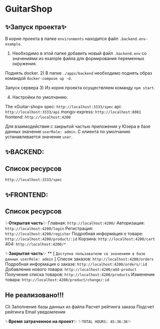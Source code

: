 # GuitarShop

## ✨Запуск проекта✨

В корне проекта в папке `environments` находится файл `.backend.env-example`.
1) Необходимо в этой папке добавить новый файл `.backend.env` со значениями из example файла для формирования переменных окружения.

Поднять docker.
2) В папке `./apps/backend` необходимо поднять образ командой `docker-compose up -d`.

Запуск сервера
3) Из корня проекта осуществляем команду `npm start`.

4) Настройки по умолчанию.

  The «Guitar-shop»
  spec: `http://localhost:3333/spec` 
  api: `http://localhost:3333/api` 
  mongo-express: `http://localhost:8081`
  frontend: `http://localhost:4200` 

  Для взаимодействия с закрытой частью приложения у Юзера в базе данных значение `userRole: admin`.
  С клиента по умолчанию устанавливается значение `user`.

  ## ✨BACKEND:
  ## Список ресурсов
  `http://localhost:3333/spec`


  ## ✨FRONTEND:
  ## Список ресурсов
  
  ✨**Открытая часть**✨
  Главная: `http://localhost:4200/`
  Авторизация: `http://localhost:4200/login`
  Регистрация: `http://localhost:4200/register`
  Подробная информация о товаре: `http://localhost:4200/product/:id`
  Корзина: `http://localhost:4200/cart`
  404: `http://localhost:4200/*`

  ✨**Закрытая часть**✨ ** [ `Доступна пользователю со значением в базе данных userRole: admin` ]
  Список заказов: `http://localhost:4200/orders`
  Подробная информация о заказе: `http://localhost:4200/orders/:id`
  Добавление нового товара: `http://localhost:4200/add-product`
  Получение списка товаров: `http://localhost:4200/products`
  Изменение товара: `http://localhost:4200/product/change/:id`

  ## Не реализовано!!!
  Cli
  Заполнение базы данных из файла
  Расчет рейтинга заказа
  Подсчет рейтинга
  Email уведомления

✨**Время затраченное на проект**✨
✨`TOTAL HOURS: 45:36:36`✨
